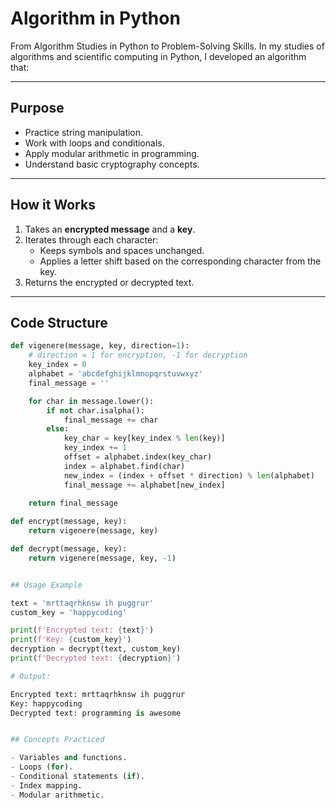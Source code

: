 # Algorithm in Python

From Algorithm Studies in Python to Problem-Solving Skills. In my studies of algorithms and scientific computing in Python, I developed an algorithm that:

---

## Purpose

- Practice string manipulation.
- Work with loops and conditionals.
- Apply modular arithmetic in programming.
- Understand basic cryptography concepts.

---

## How it Works

1. Takes an **encrypted message** and a **key**.
2. Iterates through each character:
   - Keeps symbols and spaces unchanged.
   - Applies a letter shift based on the corresponding character from the key.
3. Returns the encrypted or decrypted text.

---

## Code Structure

```python
def vigenere(message, key, direction=1):
    # direction = 1 for encryption, -1 for decryption
    key_index = 0
    alphabet = 'abcdefghijklmnopqrstuvwxyz'
    final_message = ''

    for char in message.lower():
        if not char.isalpha():
            final_message += char
        else:
            key_char = key[key_index % len(key)]
            key_index += 1
            offset = alphabet.index(key_char)
            index = alphabet.find(char)
            new_index = (index + offset * direction) % len(alphabet)
            final_message += alphabet[new_index]
    
    return final_message

def encrypt(message, key):
    return vigenere(message, key)

def decrypt(message, key):
    return vigenere(message, key, -1)


## Usage Example

text = 'mrttaqrhknsw ih puggrur'
custom_key = 'happycoding'

print(f'Encrypted text: {text}')
print(f'Key: {custom_key}')
decryption = decrypt(text, custom_key)
print(f'Decrypted text: {decryption}')

# Output:

Encrypted text: mrttaqrhknsw ih puggrur
Key: happycoding
Decrypted text: programming is awesome


## Concepts Practiced

- Variables and functions.
- Loops (for).
- Conditional statements (if).
- Index mapping.
- Modular arithmetic.




